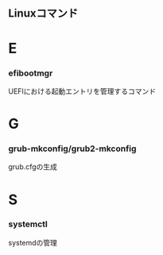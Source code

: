 ## Linuxコマンド

# E #
### efibootmgr
  UEFIにおける起動エントリを管理するコマンド

# G #
### grub-mkconfig/grub2-mkconfig
  grub.cfgの生成

# S #
### systemctl
  systemdの管理

